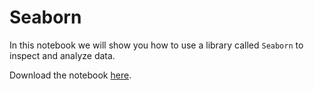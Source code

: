 # Seaborn

In this notebook we will show you how to use a library called `Seaborn` to inspect and analyze data.

Download the notebook [here](data/seaborn.ipynb).
